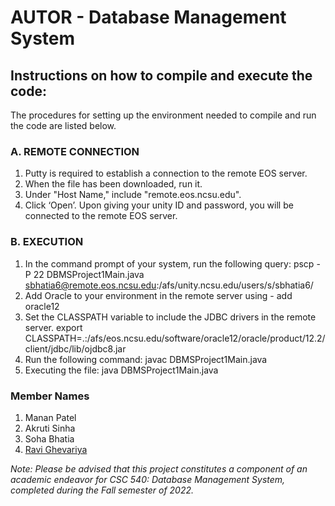 # AUTOR - Database Management System

## Instructions on how to compile and execute the code:

The procedures for setting up the environment needed to compile and run the code are listed below.
### A.	REMOTE CONNECTION
  1.	Putty is required to establish a connection to the remote EOS server. 
  2.	When the file has been downloaded, run it.
  3.	Under "Host Name," include "remote.eos.ncsu.edu". 
  4.	Click ‘Open’. Upon giving your unity ID and password, you will be connected to the remote EOS server.

### B.	EXECUTION
  1.	In the command prompt of your system, run the following query:
           pscp -P 22 DBMSProject1Main.java sbhatia6@remote.eos.ncsu.edu:/afs/unity.ncsu.edu/users/s/sbhatia6/
  2.	Add Oracle to your environment in the remote server using - 
           add oracle12
  3.	Set the CLASSPATH variable to include the JDBC drivers in the remote server.
           export CLASSPATH=.:/afs/eos.ncsu.edu/software/oracle12/oracle/product/12.2/client/jdbc/lib/ojdbc8.jar
  4.	Run the following command: 
           javac DBMSProject1Main.java 
  5.	Executing the file: 
           java DBMSProject1Main.java 

### Member Names 
  1. Manan Patel 
  2. Akruti Sinha 
  3. Soha Bhatia
  4. [Ravi Ghevariya](https://github.com/ravighevariya10)

_Note: Please be advised that this project constitutes a component of an academic endeavor for CSC 540: Database Management System, completed during the Fall semester of 2022._
